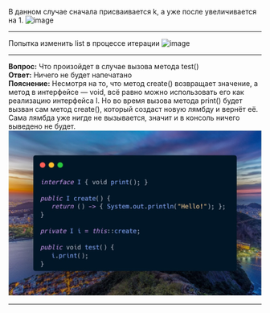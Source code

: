 В данном случае сначала присваивается k, а уже после увеличивается на 1.
![image](https://user-images.githubusercontent.com/48804404/151680319-8aeff0c0-42b7-4c91-b39f-f668437e3695.png)

---
Попытка изменить list в процессе итерации
![image](https://user-images.githubusercontent.com/48804404/151680305-e540f302-cc16-4f68-8eb2-51b74a9ff4c7.png)

---
**Вопрос:** Что произойдет в случае вызова метода test()  
**Ответ:** Ничего не будет напечатано  
**Пояснение:** Несмотря на то, что метод create() возвращает значение, а метод в интерфейсе — void, всё равно можно использовать его как реализацию интерфейса I. Но во время вызова метода print() будет вызван сам метод create(), который создаст новую лямбду и вернёт её. Сама лямбда уже нигде не вызывается, значит и в консоль ничего выведено не будет.
![img.png](img.png)

---